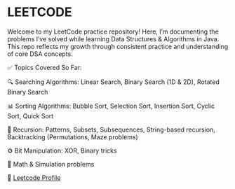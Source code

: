 
# LEETCODE

Welcome to my LeetCode practice repository!
Here, I’m documenting the problems I’ve solved while learning Data Structures & Algorithms in Java. This repo reflects my growth through consistent practice and understanding of core DSA concepts.


✅ Topics Covered So Far:

🔍 Searching Algorithms: Linear Search, Binary Search (1D & 2D), Rotated Binary Search

📊 Sorting Algorithms: Bubble Sort, Selection Sort, Insertion Sort, Cyclic Sort, Quick Sort

🔁 Recursion: Patterns, Subsets, Subsequences, String-based recursion, Backtracking (Permutations, Maze problems)

⚙️ Bit Manipulation: XOR, Binary tricks

🧠 Math & Simulation problems

🔗 [Leetcode Profile](https://leetcode.com/u/mithhhilesh/)
